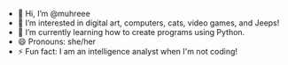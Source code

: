 - 👋 Hi, I’m @muhreee
- 👀 I’m interested in digital art, computers, cats, video games, and Jeeps!
- 🌱 I’m currently learning how to create programs using Python. 
- 😄 Pronouns: she/her
- ⚡ Fun fact: I am an intelligence analyst when I'm not coding!

<!---
muhreee/muhreee is a ✨ special ✨ repository because its `README.md` (this file) appears on your GitHub profile.
You can click the Preview link to take a look at your changes.
--->
